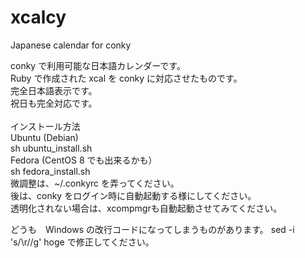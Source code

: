 # xcalcy
Japanese calendar for conky

conky で利用可能な日本語カレンダーです。<br/>
Ruby で作成された xcal を conky に対応させたものです。<br/>
完全日本語表示です。<br/>
祝日も完全対応です。<br/>
<br/>
インストール方法<br/>
Ubuntu (Debian)<br/>
sh ubuntu_install.sh<br/>
Fedora (CentOS 8 でも出来るかも）<br/>
sh fedora_install.sh<br/>
微調整は、~/.conkyrc を弄ってください。<br/>
後は、conky をログイン時に自動起動する様にしてください。<br/>
透明化されない場合は、xcompmgrも自動起動させてみてください。<br/>

どうも　Windows の改行コードになってしまうものがあります。
sed -i 's/\r//g' hoge で修正してください。

